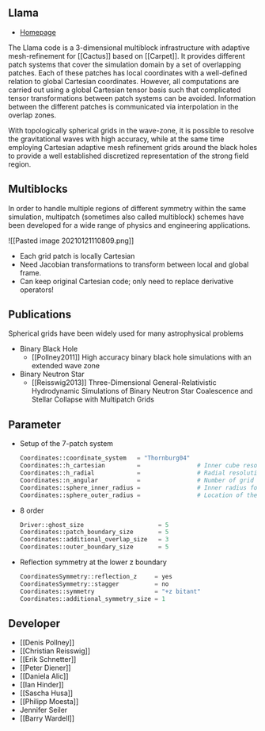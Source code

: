 ## Llama

- [Homepage](https://llamacode.bitbucket.io)

The Llama code is a 3-dimensional multiblock infrastructure with adaptive mesh-refinement for [[Cactus]] based on [[Carpet]]. It provides different patch systems that cover the simulation domain by a set of overlapping patches. Each of these patches has local coordinates with a well-defined relation to global Cartesian coordinates. However, all computations are carried out using a global Cartesian tensor basis such that complicated tensor transformations between patch systems can be avoided. Information between the different patches is communicated via interpolation in the overlap zones.

With topologically spherical grids in the wave-zone, it is possible to resolve the gravitational waves with high accuracy, while at the same time employing Cartesian adaptive mesh refinement grids around the black holes to provide a well established discretized representation of the strong field region.


## Multiblocks

In order to handle multiple regions of different symmetry within the same simulation, multipatch (sometimes also called multiblock) schemes have been developed for a wide range of physics and engineering applications.

![[Pasted image 20210121110809.png]]
- Each grid patch is locally Cartesian
- Need Jacobian transformations to transform between local and global frame. 
- Can keep original Cartesian code; only need to replace derivative operators!

## Publications

Spherical grids have been widely used for many astrophysical problems

- Binary Black Hole
	- [[Pollney2011]] High accuracy binary black hole simulations with an extended wave zone
- Binary Neutron Star
	- [[Reisswig2013]] Three-Dimensional General-Relativistic Hydrodynamic Simulations of Binary Neutron Star Coalescence and Stellar Collapse with Multipatch Grids

## Parameter

- Setup of the 7-patch system
	```python
	Coordinates::coordinate_system   = "Thornburg04"
	Coordinates::h_cartesian         =                # Inner cube resolution
	Coordinates::h_radial            =         	      # Radial resolution
	Coordinates::n_angular           =                # Number of grid cells in the angular directions on the outer grids
	Coordinates::sphere_inner_radius =                # Inner radius for the spherical grids
	Coordinates::sphere_outer_radius =                # Location of the physical outer boundary
	```
- 8 order
	```python
	Driver::ghost_size                     = 5
	Coordinates::patch_boundary_size       = 5
	Coordinates::additional_overlap_size   = 3
	Coordinates::outer_boundary_size       = 5
	```
- Reflection symmetry at the lower z boundary
	```python
	CoordinatesSymmetry::reflection_z     = yes
	CoordinatesSymmetry::stagger          = no
	Coordinates::symmetry                 = "+z bitant"
	Coordinates::additional_symmetry_size = 1
	```

## Developer

- [[Denis Pollney]]
- [[Christian Reisswig]]
- [[Erik Schnetter]]
- [[Peter Diener]]
- [[Daniela Alic]]
- [[Ian Hinder]]
- [[Sascha Husa]]
- [[Philipp Moesta]]
- Jennifer Seiler 
- [[Barry Wardell]]
